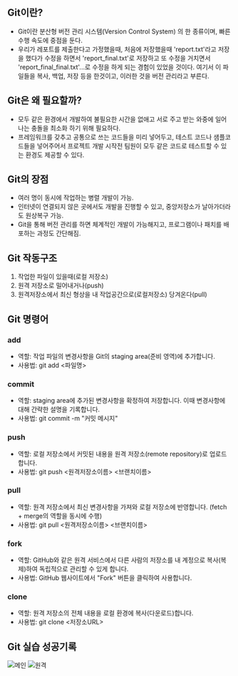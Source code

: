 ## Git이란?
- Git이란 분산형 버전 관리 시스템(Version Control System) 의 한 종류이며, 빠른 수행 속도에 중점을 둔다.
- 우리가 레포트를 제출한다고 가정했을때, 처음에 저장했을때 'report.txt'라고 저장을 했다가 수정을 하면서 'report_final.txt'로 저장하고 또 수정을 거치면서 'report_final_final.txt'...로 수정을 하게 되는 경험이 있었을 것이다. 여기서 이 파일들을 복사, 백업, 저장 등을 한것이고, 이러한 것을 버전 관리라고 부른다.

## Git은 왜 필요할까?
- 모두 같은 환경에서 개발하여 불필요한 시간을 없애고 서로 주고 받는 와중에 일어나는 충돌을 최소화 하기 위해 필요하다.
- 프레임워크를 갖추고 공통으로 쓰는 코드들을 미리 넣어두고, 테스트 코드나 샘플코드들을 넣어주어서 프로젝트 개발 시작전 팀원이 모두 같은 코드로 테스트할 수 있는 환경도 제공할 수 있다.

## Git의 장점
- 여러 명이 동시에 작업하는 병렬 개발이 가능.
- 인터넷이 연결되지 않은 곳에서도 개발을 진행할 수 있고, 중앙저장소가 날아가더라도 원상복구 가능.
- Git을 통해 버전 관리를 하면 체계적인 개발이 가능해지고, 프로그램이나 패치를 배포하는 과정도 간단해짐.

## Git 작동구조
1. 작업한 파일이 있을때(로컬 저장소)
2. 원격 저장소로 밀어내거나(push)
3. 원격저장소에서 최신 형상을 내 작업공간으로(로컬저장소) 당겨온다(pull)

## Git 명령어
### add
- 역할: 작업 파일의 변경사항을 Git의 staging area(준비 영역)에 추가합니다.
- 사용법: git add <파일명>
### commit
- 역할: staging area에 추가된 변경사항을 확정하여 저장합니다. 이때 변경사항에 대해 간략한 설명을 기록합니다.
- 사용법: git commit -m "커밋 메시지"
### push
- 역할: 로컬 저장소에서 커밋된 내용을 원격 저장소(remote repository)로 업로드합니다.
- 사용법: git push <원격저장소이름> <브랜치이름>
### pull
- 역할: 원격 저장소에서 최신 변경사항을 가져와 로컬 저장소에 반영합니다. (fetch + merge의 역할을 동시에 수행)
- 사용법: git pull <원격저장소이름> <브랜치이름>
### fork
- 역할: GitHub와 같은 원격 서비스에서 다른 사람의 저장소를 내 계정으로 복사(복제)하여 독립적으로 관리할 수 있게 합니다.
- 사용법: GitHub 웹사이트에서 "Fork" 버튼을 클릭하여 사용합니다.
### clone
- 역할: 원격 저장소의 전체 내용을 로컬 환경에 복사(다운로드)합니다.
- 사용법: git clone <저장소URL>

## Git 실습 성공기록
![메인](https://github.com/user-attachments/assets/92b55d91-ea95-41b9-9eab-5726d5440a59)
![원격](https://github.com/user-attachments/assets/46a7368f-cf3f-43d4-9b4e-7186a3f17182)




